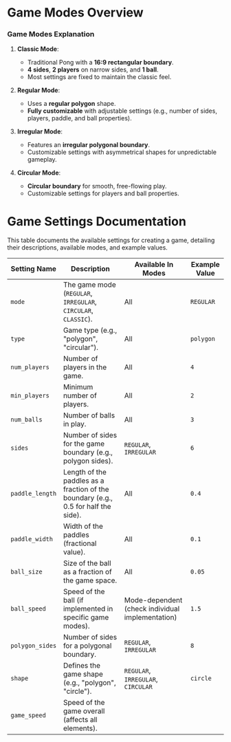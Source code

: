 # Game Modes Overview

### Game Modes Explanation

1. **Classic Mode**:  
   - Traditional Pong with a **16:9 rectangular boundary**.  
   - **4 sides**, **2 players** on narrow sides, and **1 ball**.  
   - Most settings are fixed to maintain the classic feel.

2. **Regular Mode**:  
   - Uses a **regular polygon** shape.  
   - **Fully customizable** with adjustable settings (e.g., number of sides, players, paddle, and ball properties).

3. **Irregular Mode**:  
   - Features an **irregular polygonal boundary**.  
   - Customizable settings with asymmetrical shapes for unpredictable gameplay.

4. **Circular Mode**:  
   - **Circular boundary** for smooth, free-flowing play.  
   - Customizable settings for players and ball properties.

# Game Settings Documentation

This table documents the available settings for creating a game, detailing their descriptions, available modes, and example values.

| **Setting Name**      | **Description**                                                                 | **Available In Modes**                                 | **Example Value**          |
|------------------------|---------------------------------------------------------------------------------|-------------------------------------------------------|----------------------------|
| `mode`                | The game mode (`REGULAR`, `IRREGULAR`, `CIRCULAR`, `CLASSIC`).                 | All                                                  | `REGULAR`                 |
| `type`                | Game type (e.g., "polygon", "circular").                                        | All                                                  | `polygon`                 |
| `num_players`         | Number of players in the game.                                                  | All                                                  | `4`                       |
| `min_players`         | Minimum number of players.                                                     | All                                                  | `2`                       |
| `num_balls`           | Number of balls in play.                                                       | All                                                  | `3`                       |
| `sides`               | Number of sides for the game boundary (e.g., polygon sides).                   | `REGULAR`, `IRREGULAR`                               | `6`                       |
| `paddle_length`       | Length of the paddles as a fraction of the boundary (e.g., 0.5 for half the side). | All                                                  | `0.4`                     |
| `paddle_width`        | Width of the paddles (fractional value).                                        | All                                                  | `0.1`                     |
| `ball_size`           | Size of the ball as a fraction of the game space.                               | All                                                  | `0.05`                    |
| `ball_speed`          | Speed of the ball (if implemented in specific game modes).                      | Mode-dependent (check individual implementation)     | `1.5`                     |
| `polygon_sides`       | Number of sides for a polygonal boundary.                                       | `REGULAR`, `IRREGULAR`                               | `8`                       |
| `shape`               | Defines the game shape (e.g., "polygon", "circle").                             | `REGULAR`, `IRREGULAR`, `CIRCULAR`                   | `circle`                  |
| `game_speed`          | Speed of the game overall (affects all elements). 